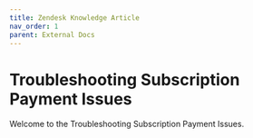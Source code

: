 ```yaml
---
title: Zendesk Knowledge Article
nav_order: 1
parent: External Docs
---
```


# Troubleshooting Subscription Payment Issues

Welcome to the Troubleshooting Subscription Payment Issues.
